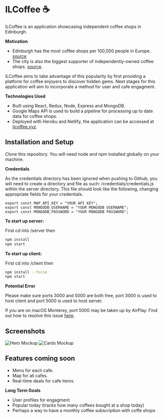 # ILCoffee :coffee:
ILCoffee is an application showcasing independent coffee shops in Edinburgh.

**Motivation**

* Edinburgh has the most coffee shops per 100,000 people in Europe. [source](https://www.publicsectorcatering.co.uk/news/research-reveals-edinburgh-coffee-capital-europe)
* The city is also the biggest supporter of independently-owned coffee shops. [source](https://www.edinburghlive.co.uk/best-in-edinburgh/spilling-beans-edinburgh-named-uks-16211163). 

ILCoffee aims to take advantage of this popularity by first providing a platform for coffee enjoyers to discover hidden gems. Next stages for this application will aim to incorporate a method for user and cafe engagment.

**Technologies Used**
* Built using React, Redux, Node, Express and MongoDB. 
* Google Maps API is used
to build a pipeline for processing up to date data for coffee shops. 
* Deployed with Heroku and Netlify, the application can be accessed at [ilcoffee.xyz](https://ilcoffee.xyz).


## Installation and Setup
Clone this repository. You will need node and npm installed globally on your machine.

**Credentials**

As the credentials directory has been ignored when pushing to Github, you will need to create a directory and file as such: /credentials/credentials.js within the server directory. This file should look like the following, changing appropriate fields for your credentials.
```
export const MAP_API_KEY = "YOUR API KEY";
export const MONGODB_USERNAME = "YOUR MONGODB USERNAME";
export const MONGODB_PASSWORD = "YOUR MONGODB PASSWORD";
```

**To start up server:**

 First cd into /server then
```bash
npm install
npm start
```
**To start up client:**

First cd into /client then
```bash
npm install --force
npm start
```

**Potential Error**

Please make sure ports 3000 and 5000 are both free, port 3000 is used to host client and port 5000 is used to host server.

If you are on macOS Monterey, port 5000 may be taken up by AirPlay. Find out how to resolve this issue [here](https://medium.com/pythonistas/port-5000-already-in-use-macos-monterey-issue-d86b02edd36c).


## Screenshots

![Hero Mockup](/mockups/mockUpMain.png?raw=true "Hero Mockup")
![Cards Mockup](/mockups/mockUpCards.png?raw=true "Cards Mockup")

## Features coming soon


* Menu for each cafe.
* Map for all cafes.
* Real-time deals for cafe items.

**Long Term Goals**
* User profiles for engagment
 * Popular today (tracks how many coffees bought at a shop today)
 * Perhaps a way to have a monthly coffee subscription with coffe shops


